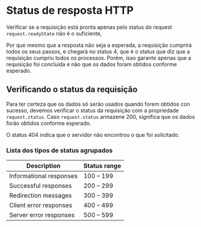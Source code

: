 # Status de resposta HTTP

Verificar se a requisição está pronta apenas pelo status
do request `request.readyState` não é o suficiente,

Por que mesmo que a resposta não seja a esperada, a requisição
cumprirá todos os seus passos, e chegará no status 4, que é 
o status que diz que a requisição cumpriu todos os processos.
Porém, isso garante apenas que a requisição foi concluída
e não que os dados foram obtidos conforme esperado.


## Verificando o status da requisição

Para ter certeza que os dados só serão usados quando forem
obtidos con sucesso, devemos verificar o status da requisição 
com a propriedade `request.status`. Caso `request.status` armazene 200,
significa que os dados forão obtidos conforme esperado.

O status 404 indica que o servidor não encontrou o que foi solicitado.

### Lista dos tipos de status agrupados

Description | Status range |
--- | ---
Informational responses | 100 – 199
Successful responses | 200 – 299
Redirection messages  |300 – 399
Client error responses | 400 – 499
Server error responses | 500 – 599
